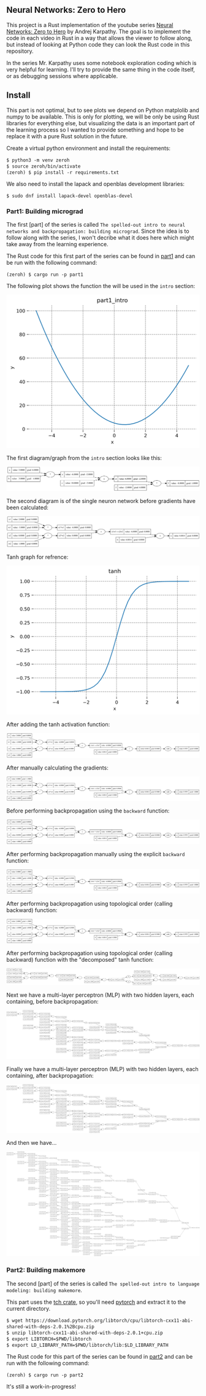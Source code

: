 ## Neural Networks:  Zero to Hero
This project is a Rust implementation of the youtube series
[Neural Networks:  Zero to Hero] by Andrej Karpathy.
The goal is to implement the code in each video in Rust in a way that allows
the viewer to follow along, but instead of looking at Python code they can
look the Rust code in this repository.

In the series Mr. Karpathy uses some notebook exploration coding which is very
helpful for learning. I'll try to provide the same thing in the code itself, or 
as debugging sessions where applicable.

## Install
This part is not optimal, but to see plots we depend on Python matplolib and
numpy to be available. This is only for plotting, we will be only be using Rust
libraries for everything else, but visualizing the data is an important part
of the learning process so I wanted to provide something and hope to be
replace it with a pure Rust solution in the future.

Create a virtual python environment and install the requirements:
```
$ python3 -m venv zeroh
$ source zeroh/bin/activate
(zeroh) $ pip install -r requirements.txt
```
We also need to install the lapack and openblas development libraries:
```console
$ sudo dnf install lapack-devel openblas-devel
```

### Part1: Building micrograd
The first [part] of the series is called 
`The spelled-out intro to neural networks and backpropagation: building micrograd`.
Since the idea is to follow along with the series, I won't decribe what it does
here which might take away from the learning experience.

The Rust code for this first part of the series can be found in
[part1](./part1/src/main.rs) and can be run with the following command:
```console
(zeroh) $ cargo run -p part1
```
The following plot shows the function the will be used in the  `intro` section:

![image](./plots/part1_intro.svg)

The first diagram/graph from the `intro` section looks like this:

![image](./plots/part1_graph.svg)

The second diagram is of the single neuron network before gradients have
been calculated:

![image](./plots/part1_single_neuron1.svg)

Tanh graph for refrence:

![image](./plots/tanh.svg)

After adding the tanh activation function:

![image](./plots/part1_single_neuron2.svg)

After manually calculating the gradients:

![image](./plots/part1_single_neuron3.svg)

Before performing backpropagation using the `backward` function:

![image](./plots/part1_single_neuron4.svg)

After performing backpropagation manually using the explicit `backward` function:

![image](./plots/part1_single_neuron5.svg)

After performing backpropagation using topological order (calling backward)
function:

![image](./plots/part1_single_neuron6.svg)

After performing backpropagation using topological order (calling backward)
function with the "decomposed" tanh function:

![image](./plots/part1_single_neuron7.svg)

Next we have a multi-layer perceptron (MLP) with two hidden layers, each
containing, before backpropagation:

![image](./plots/part1_single_neuron8.svg)

Finally we have a multi-layer perceptron (MLP) with two hidden layers, each
containing, after backpropagation:

![image](./plots/part1_single_neuron9.svg)

And then we have...

![image](./plots/part1_single_neuron10.svg)


### Part2: Building makemore
The second [part] of the series is called 
`The spelled-out intro to language modeling: building makemore`.

This part uses the [tch crate](https://crates.io/crates/tch), so you'll need 
[pytorch](https://pytorch.org/get-started/locally/) and extract it to the
current directory. 
```console
$ wget https://download.pytorch.org/libtorch/cpu/libtorch-cxx11-abi-shared-with-deps-2.0.1%2Bcpu.zip
$ unzip libtorch-cxx11-abi-shared-with-deps-2.0.1+cpu.zip
$ export LIBTORCH=$PWD/libtorch
$ export LD_LIBRARY_PATH=$PWD/libtorch/lib:$LD_LIBRARY_PATH
```
The Rust code for this part of the series can be found in
[part2](./part2/src/main.rs) and can be run with the following command:
```console
(zeroh) $ cargo run -p part2
```
It's still a work-in-progress!

[Neural Networks:  Zero to Hero]: https://www.youtube.com/playlist?list=PLAqhIrjkxbuWI23v9cThsA9GvCAUhRvKZ
[part1]: https://www.youtube.com/watch?v=VMj-3S1tku0&list=PLAqhIrjkxbuWI23v9cThsA9GvCAUhRvKZ&index=2
